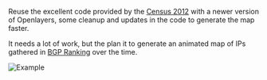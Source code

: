 Reuse the excellent code provided by the [Census 2012](http://internetcensus2012.bitbucket.org/hilbert.html)
with a newer version of Openlayers, some cleanup and updates in the code to
generate the map faster.

It needs a lot of work, but the plan it to generate an animated map of IPs gathered in
[BGP Ranking](http://bgpranking.circl.lu/) over the time.

![Example](https://raw.github.com/Rafiot/bgpranking-hilbert/master/example_day.png)



